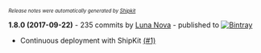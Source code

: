 <sup><sup>*Release notes were automatically generated by [Shipkit](http://shipkit.org/)*</sup></sup>

**1.8.0 (2017-09-22)** - 235 commits by [Luna Nova](https://github.com/nallar) - published to [![Bintray](https://img.shields.io/badge/Bintray-1.8.0-green.svg)](https://bintray.com/minimallycorrect/minimallycorrectmaven/JavaTransformer/1.8.0)
 - Continuous deployment with ShipKit [(#1)](https://github.com/MinimallyCorrect/JavaTransformer/issues/1)

